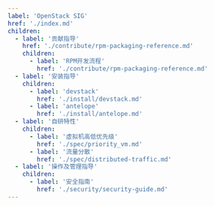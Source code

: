 ```yaml
---
label: 'OpenStack SIG'
href: './index.md'
children:
  - label: '贡献指导'
    href: './contribute/rpm-packaging-reference.md'
    children:
      - label: 'RPM开发流程'
        href: './contribute/rpm-packaging-reference.md'
  - label: '安装指导'
    children:
      - label: 'devstack'
        href: './install/devstack.md'
      - label: 'antelope'
        href: './install/antelope.md'
  - label: '自研特性'
    children:
      - label: '虚拟机高低优先级'
        href: './spec/priority_vm.md'
      - label: '流量分散'
        href: './spec/distributed-traffic.md'
  - label: '操作及管理指导'
    children:
      - label: '安全指南'
        href: './security/security-guide.md'
---
```


